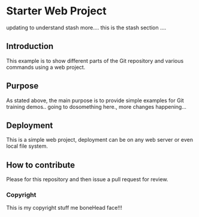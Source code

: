 # Starter Web Project
updating to understand stash more....
this is the stash section ....
## Introduction

This example is to show different parts of the Git repository and various commands using a web project.

## Purpose

As stated above, the main purpose is to provide simple examples for Git training demos..
 going to dosomething here., more changes happening...
## Deployment

This is a simple web project, deployment can be on any web server or even local file system.

## How to contribute

Please for this repository and then issue a pull request for review.


### Copyright
 This is my copyright stuff me boneHead face!!!

